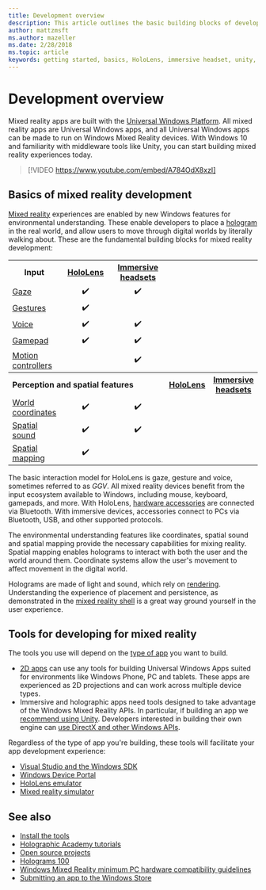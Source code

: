 ```yaml
---
title: Development overview
description: This article outlines the basic building blocks of developing a Windows Mixed Reality app.
author: mattzmsft
ms.author: mazeller
ms.date: 2/28/2018
ms.topic: article
keywords: getting started, basics, HoloLens, immersive headset, unity, visual studio
---
```




# Development overview

Mixed reality apps are built with the [Universal Windows Platform](https://dev.windows.com/en-us/getstarted). All mixed reality apps are Universal Windows apps, and all Universal Windows apps can be made to run on Windows Mixed Reality devices. With Windows 10 and familiarity with middleware tools like Unity, you can start building mixed reality experiences today.

>[!VIDEO https://www.youtube.com/embed/A784OdX8xzI]

## Basics of mixed reality development

[Mixed reality](mixed-reality.md) experiences are enabled by new Windows features for environmental understanding. These enable developers to place a [hologram](hologram.md) in the real world, and allow users to move through digital worlds by literally walking about. These are the fundamental building blocks for mixed reality development:

<table>
<tr>
<th>Input</th><th style="width:150px"> <a href="hololens-hardware-details.md">HoloLens</a></th><th style="width:150px"> <a href="immersive-headset-hardware-details.md">Immersive headsets</a></th>
</tr><tr>
<td> <a href="gaze.md">Gaze</a></td><td style="text-align: center;">✔️</td><td style="text-align: center;">✔️</td>
</tr><tr>
<td> <a href="gestures.md">Gestures</a></td><td style="text-align: center;">✔️</td><td></td>
</tr><tr>
<td> <a href="voice-input.md">Voice</a></td><td style="text-align: center;">✔️</td><td style="text-align: center;">✔️</td>
</tr><tr>
<td> <a href="hardware-accessories.md">Gamepad</a></td><td style="text-align: center;">✔️</td><td style="text-align: center;">✔️</td>
</tr><tr>
<td> <a href="motion-controllers.md">Motion controllers</a></td><td></td><td style="text-align: center;">✔️</td>
</tr><tr>
<th colspan="3" style="text-align: left;"> Perception and spatial features</th> <th><a href="hololens-hardware-details.md">HoloLens</a></th><th> <a href="immersive-headset-hardware-details.md">Immersive headsets</a></th>
</tr><tr>
<td> <a href="coordinate-systems.md">World coordinates</a></td><td style="text-align: center;">✔️</td><td style="text-align: center;">✔️</td>
</tr><tr>
<td> <a href="spatial-sound.md">Spatial sound</a></td><td style="text-align: center;">✔️</td><td style="text-align: center;">✔️</td>
</tr><tr>
<td> <a href="spatial-mapping.md">Spatial mapping</a></td><td style="text-align: center;">✔️</td><td></td>
</tr>
</table>



The basic interaction model for HoloLens is gaze, gesture and voice, sometimes referred to as *GGV*. All mixed reality devices benefit from the input ecosystem available to Windows, including mouse, keyboard, gamepads, and more. With HoloLens, [hardware accessories](hardware-accessories.md) are connected via Bluetooth. With immersive devices, accessories connect to PCs via Bluetooth, USB, and other supported protocols.

The environmental understanding features like coordinates, spatial sound and spatial mapping provide the necessary capabilities for mixing reality. Spatial mapping enables holograms to interact with both the user and the world around them. Coordinate systems allow the user's movement to affect movement in the digital world.

Holograms are made of light and sound, which rely on [rendering](rendering.md). Understanding the experience of placement and persistence, as demonstrated in the [mixed reality shell](navigating-the-windows-mixed-reality-home.md) is a great way ground yourself in the user experience.

## Tools for developing for mixed reality

The tools you use will depend on the [type of app](app-views.md) you want to build.
* [2D apps](building-2d-apps.md) can use any tools for building Universal Windows Apps suited for environments like Windows Phone, PC and tablets. These apps are experienced as 2D projections and can work across multiple device types.
* Immersive and holographic apps need tools designed to take advantage of the Windows Mixed Reality APIs. In particular, if building an app we [recommend using Unity](unity-development-overview.md). Developers interested in building their own engine can [use DirectX and other Windows APIs](directx-development-overview.md).

Regardless of the type of app you're building, these tools will facilitate your app development experience:
* [Visual Studio and the Windows SDK](using-visual-studio.md)
* [Windows Device Portal](using-the-windows-device-portal.md)
* [HoloLens emulator](using-the-hololens-emulator.md)
* [Mixed reality simulator](using-the-windows-mixed-reality-simulator.md)

## See also
* [Install the tools](install-the-tools.md)
* [Holographic Academy tutorials](academy.md)
* [Open source projects](open-source-projects.md)
* [Holograms 100](holograms-100.md)
* [Windows Mixed Reality minimum PC hardware compatibility guidelines](https://docs.microsoft.com/en-us/windows/mixed-reality/enthusiast-guide/windows-mixed-reality-minimum-pc-hardware-compatibility-guidelines)
* [Submitting an app to the Windows Store](submitting-an-app-to-the-microsoft-store.md)
